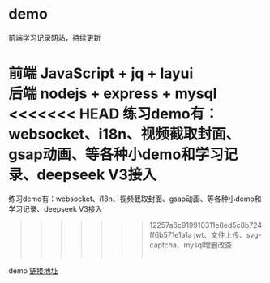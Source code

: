 
# demo
前端学习记录网站，持续更新

前端 JavaScript +  jq + layui <br>
后端 nodejs + express + mysql <br> 
<<<<<<< HEAD
练习demo有：websocket、i18n、视频截取封面、gsap动画、等各种小demo和学习记录、deepseek V3接入<br>
=======
练习demo有：websocket、i18n、视频截取封面、gsap动画、等各种小demo和学习记录、deepseek V3接入 <br>
>>>>>>> 12257a6c919910311e8ed5c8b724ff6b571e1a1a
jwt、文件上传、svg-captcha、mysql增删改查<br><br>

demo [链接地址](http://60.204.250.158/)
